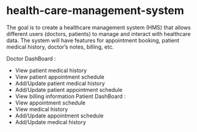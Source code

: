 # health-care-management-system

The goal is to create a healthcare management system (HMS) that allows different users (doctors, patients) to manage and interact with healthcare data. The system will have features for appointment booking, patient medical history, doctor’s notes, billing, etc.

Doctor DashBoard :

- View patient medical history
- View patient appointment schedule
- Add/Update patient medical history
- Add/Update patient appointment schedule
- View billing information
  Patient DashBoard :
- View appointment schedule
- View medical history
- Add/Update appointment schedule
- Add/Update medical history

